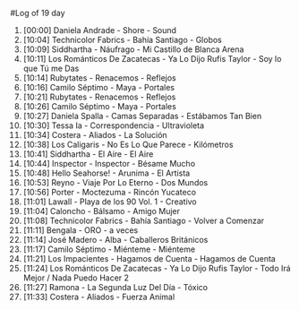#Log of 19 day

1. [00:00] Daniela Andrade - Shore - Sound
1. [10:04] Technicolor Fabrics - Bahía Santiago - Globos
1. [10:09] Siddhartha - Náufrago - Mi Castillo de Blanca Arena
1. [10:11] Los Románticos De Zacatecas - Ya Lo Dijo Rufis Taylor - Soy lo que Tú me Das
1. [10:14] Rubytates - Renacemos - Reflejos
1. [10:16] Camilo Séptimo - Maya - Portales
1. [10:21] Rubytates - Renacemos - Reflejos
1. [10:26] Camilo Séptimo - Maya - Portales
1. [10:27] Daniela Spalla - Camas Separadas - Estábamos Tan Bien
1. [10:30] Tessa Ia - Correspondencia - Ultravioleta
1. [10:34] Costera - Aliados - La Solución
1. [10:38] Los Caligaris - No Es Lo Que Parece - Kilómetros
1. [10:41] Siddhartha - El Aire - El Aire
1. [10:44] Inspector - Inspector - Bésame Mucho
1. [10:48] Hello Seahorse! - Arunima - El Artista
1. [10:53] Reyno - Viaje Por Lo Eterno - Dos Mundos
1. [10:56] Porter - Moctezuma - Rincón Yucateco
1. [11:01] Lawall - Playa de los 90 Vol. 1 - Creativo
1. [11:04] Caloncho - Bálsamo - Amigo Mujer
1. [11:08] Technicolor Fabrics - Bahía Santiago - Volver a Comenzar
1. [11:11] Bengala - ORO - a veces
1. [11:14] José Madero - Alba - Caballeros Británicos
1. [11:17] Camilo Séptimo - Miénteme - Miénteme
1. [11:21] Los Impacientes - Hagamos de Cuenta - Hagamos de Cuenta
1. [11:24] Los Románticos De Zacatecas - Ya Lo Dijo Rufis Taylor - Todo Irá Mejor / Nada Puedo Hacer 2
1. [11:27] Ramona - La Segunda Luz Del Día - Tóxico
1. [11:33] Costera - Aliados - Fuerza Animal
